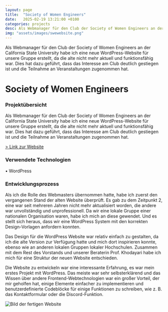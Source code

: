 ```yaml
---
layout: page
title:  "Society of Women Engineers"
date:   2025-02-19 13:21:00 +0100
categories: projects
desc: Als Webmanager für den Club der Society of Women Engineers an der California State University habe ich eine neue WordPress-Website für unsere Gruppe erstellt, da die alte nicht mehr aktuell und funktionsfähig war. Dies hat dazu geführt, dass das Interesse am Club deutlich gestiegen ist und die Teilnahme an Veranstaltungen zugenommen hat.
img: "assets/images/swewebsite.png"
---
```


Als Webmanager für den Club der Society of Women Engineers an der California State University habe ich eine neue WordPress-Website für unsere Gruppe erstellt, da die alte nicht mehr aktuell und funktionsfähig war. Dies hat dazu geführt, dass das Interesse am Club deutlich gestiegen ist und die Teilnahme an Veranstaltungen zugenommen hat.


# Society of Women Engineers


### Projektübersicht

Als Webmanager für den Club der Society of Women Engineers an der California State University habe ich eine neue WordPress-Website für unsere Gruppe erstellt, da die alte nicht mehr aktuell und funktionsfähig war. Dies hat dazu geführt, dass das Interesse am Club deutlich gestiegen ist und die Teilnahme an Veranstaltungen zugenommen hat.

[> Link zur Website](https://sites.swe.org/californiastateuniversitylosangeles/)

### Verwendete Technologien
•	WordPress

### Entwicklungsprozess
Als ich die Rolle des Webmasters übernommen hatte, habe ich zuerst den vergangenen Stand der alten Website überprüft. Es gab zu dem Zeitpunkt 2, eine war seit mehreren Jahren nicht mehr aktualisiert worden, die andere war unvollständig und unprofessionell. Da wir eine lokale Gruppe einer nationalen Organisation waren, habe ich mich an diese gewendet. Und es stellt sich heraus, dass wir eine WordPress System mit den korrekten Design-Vorlagen anfordern konnten. 

Das Design für die WordPress Website war relativ einfach zu gestalten, da ich die alte Version zur Verfügung hatte und mich dort inspirieren konnte, ebenso wie an anderen lokalen Gruppen lokaler Hochschulen. Zusammen mit dem Rest des Vorstands und unserer Beraterin Prof. Khodayari habe ich mich für eine Struktur der neuen Website entschieden. 

Die Website zu entwickeln war eine interessante Erfahrung, es war mein erstes Projekt mit WordPress. Das meiste war sehr selbsterklärend und das Wissen über andere Frontend-Webtechnologien war ein großer Vorteil, der mir geholfen hat, einige Elemente einfacher zu implementieren und benutzerdefinierte Codeblöcke für einige Funktionen zu schreiben, wie z. B. das Kontaktformular oder die Discord-Funktion. 


![Bild der fertigen Website](../../../../assets/images/swewebsite.png)
